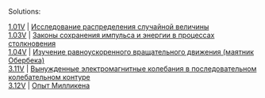 Solutions:

  [1.01V](problems/lab1.pdf) | [Исследование распределения случайной величины](solutions/lab1/lab1.pdf)</br>
  [1.03V](problems/lab2.pdf) | [Законы сохранения импульса и энергии в процессах столкновения](solutions/lab2/lab2.pdf)</br>
  [1.04V](problems/lab3.pdf) | [Изучение равноускоренного вращательного движения (маятник Обербека)](solutions/lab3/lab3.pdf)</br>
  [3.11V](problems/lab4.pdf) | [Вынужденные электромагнитные колебания в последовательном колебательном контуре](solutions/lab4/lab4.pdf)</br>
  [3.12V](problems/lab5.pdf) | [Опыт Милликена](solutions/lab5/lab5.pdf)</br>
